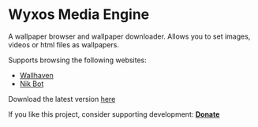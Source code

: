 # Wyxos Media Engine
A wallpaper browser and wallpaper downloader. Allows you to set images, videos or html files as wallpapers.

Supports browsing the following websites:
- [Wallhaven](https://wallhaven.cc)
- [Nik Bot](https://nik.bot.nu)

Download the latest version [here](https://github.com/wyxos/media-engine-release/releases)

If you like this project, consider supporting development:
<a href="https://paypal.me/jjaulimsing?country.x=MU&locale.x=en_US"><strong>Donate</strong></a>
